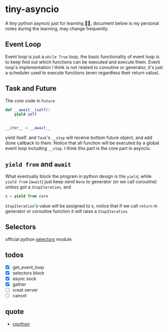 # tiny-asyncio

A tiny python asyncio just for learning 🙋‍♂️, document below is my personal notes during the learning, may change
frequently.

## Event Loop

Event loop is just a `while True` loop, the basic functionality of event loop is to keep find out which functions can
be executed and execute them. Event loop's implementation I think is not related to coroutine or generator, it's just
a scheduler used to execute functions (even regardless their return value).

## Task and Future

The core code in `Future`

```python
def __await__(self):
    yield self


__iter__ = __await__
```

yield itself. and `Task`'s `__step` will receive bottom future object, and add done callback to them. Notice that
all function will be executed by a global event loop including `__step`. I think this part is the core part in asyncio.

## `yield from` and `await`

What eventually block the program in python design is the `yield`, while `yield from` (`await`) just keep send `None` to
generator (or we call coroutine) unless got a `StopIteration`, and

```python
x = yield from coro
```

`StopIteration`'s value will be assigned to x, notice that if we call `return` in generator or coroutine function
it will raise a `StopIteration`.

## Selectors

official python [selectors](https://docs.python.org/3/library/selectors.html) module

## todos

- [x] get_event_loop
- [x] selectors block
- [x] async sock
- [x] gather
- [ ] creat server
- [ ] cancel

## quote

* [cpython](https://github.com/python/cpython)

